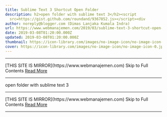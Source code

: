```yaml
---
title: Sublime Text 3 Shortcut Open Folder
description: h2>open folder with sublime text 3</h2><script
  src=https://gist.github.com/roundand/9367852.js></script><div
author: noreply@blogger.com (Dimas Lanjaka Kumala Indra)
url: https://www.webmanajemen.com/2019/03/sublime-text-3-shortcut-open-folder.html
date: 2019-03-08T01:20:00.000Z
updated: 2019-03-08T01:20:00.000Z
thumbnail: https://icon-library.com/images/no-image-icon/no-image-icon-0.jpg
cover: https://icon-library.com/images/no-image-icon/no-image-icon-0.jpg
---
```


<hr/> [THIS SITE IS MIRROR](https://www.webmanajemen.com) Skip to Full Contents <a href="https://www.webmanajemen.com/2019/03/sublime-text-3-shortcut-open-folder.html" rel="follow" class="button" id="read-more">Read More</a> <hr/> open folder with sublime text 3 <hr/> [THIS SITE IS MIRROR](https://www.webmanajemen.com) Skip to Full Contents <a href="https://www.webmanajemen.com/2019/03/sublime-text-3-shortcut-open-folder.html" rel="follow" class="button" id="read-more">Read More</a> <hr/>